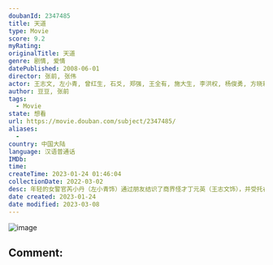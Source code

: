 ```yaml
---
doubanId: 2347485
title: 天道
type: Movie
score: 9.2
myRating: 
originalTitle: 天道
genre: 剧情, 爱情
datePublished: 2008-06-01
director: 张前, 张伟
actor: 王志文, 左小青, 曾红生, 石爻, 郑强, 王全有, 施大生, 李洪权, 杨俊勇, 方晓莉, 赵会南, 张伟, 张红宇, 潘小龙, 蕴衡, 赵淑珍, 姚金飞, 左金珠, 江水, 马源, 陈志龙, 邹笨笨, 苏萌, 薛勇, 徐仕龙, 陈韬, 邱云鹤
author: 豆豆, 张前
tags:
  - Movie
state: 想看
url: https://movie.douban.com/subject/2347485/
aliases:
  - 
country: 中国大陆
language: 汉语普通话
IMDb: 
time: 
createTime: 2023-01-24 01:46:04
collectionDate: 2022-03-02
desc: 年轻的女警官芮小丹（左小青饰）通过朋友结识了商界怪才丁元英（王志文饰），并受托在古城照料丁元英的生活。丁元英异于常人的性格和让人瞠目结舌的才华深深吸引着芮小丹。借由对音乐的共同热爱和制备音箱的契...
date created: 2023-01-24
date modified: 2023-03-08
---
```


![image](p2374798402.jpg)

Comment:
---
